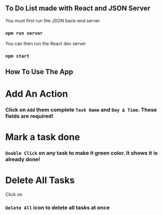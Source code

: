## To Do List made with React and JSON Server

You must first run the JSON back-end server

### `npm run server`

You can then run the React dev server

### `npm start`

## How To Use The App

# Add An Action

### Click on `Add` them complete `Task Name` and `Day & Time`. These fields are required!

# Mark a task done

### `Double Click` on any task to make it green color. It shows it is already done!

# Delete All Tasks

Click on

### `Delete All` icon to delete all tasks at once
